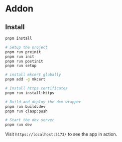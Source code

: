 # Addon

## Install

```bash
pnpm install

# Setup the project
pnpm run preinit
pnpm run init
pnpm run postinit
pnpm run setup

# install mkcert globally
pnpm add -g mkcert

# Install https certificates
pnpm run install:https

# Build and deploy the dev wrapper
pnpm run build:dev
pnpm run clasp:push

# Start the dev server
pnpm run dev
```

Visit `https://localhost:5173/` to see the app in action.